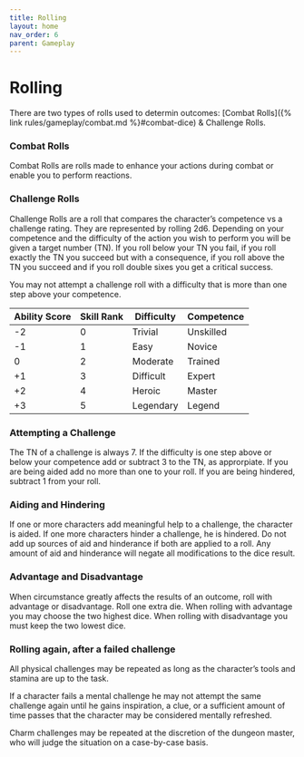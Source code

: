 ```yaml
---
title: Rolling
layout: home
nav_order: 6
parent: Gameplay
---
```


# Rolling
There are two types of rolls used to determin outcomes:  [Combat Rolls]({% link rules/gameplay/combat.md %}#combat-dice) & Challenge Rolls.


### Combat Rolls
Combat Rolls are rolls made to enhance your actions during combat or enable you to perform reactions.


### Challenge Rolls
Challenge Rolls are a roll that compares the character’s competence vs a challenge rating.   They are represented by rolling 2d6. Depending on your competence and the difficulty of the action you wish to perform you will be given a target number (TN).  If you roll below your TN you fail, if you roll exactly the TN you succeed but with a consequence, if you roll above the TN you succeed and if you roll double sixes you get a critical success.

You may not attempt a challenge roll with a difficulty that is more than one step above your competence.


| Ability Score | Skill Rank | Difficulty | Competence |
| ------------- | ---------- | ---------- | ---------- |
| \-2           | 0          | Trivial    | Unskilled  |
| \-1           | 1          | Easy       | Novice     |
| 0             | 2          | Moderate   | Trained    |
| +1            | 3          | Difficult  | Expert     |
| +2            | 4          | Heroic     | Master     |
| +3            | 5          | Legendary  | Legend     |


### Attempting a Challenge
The TN of a challenge is always 7.  If the difficulty is one step above or below your competence add or subtract 3 to the TN, as approrpiate.  If you are being aided add no more than one to your roll.  If you are being hindered, subtract 1 from your roll.

### Aiding and Hindering
If one or more characters add meaningful help to a challenge, the character is aided.  If one more characters hinder a challenge, he is hindered.  Do not add up sources of aid and hinderance if both are applied to a roll.  Any amount of aid and hinderance will negate all modifications to the dice result.

### Advantage and Disadvantage
When circumstance greatly affects the results of an outcome, roll with advantage or disadvantage.  Roll one extra die.  When rolling with advantage you may choose the two highest dice.  When rolling with disadvantage you must keep the two lowest dice.

### Rolling again, after a failed challenge
All physical challenges may be repeated as long as the character’s tools and stamina are up to the task.

If a character fails a mental challenge he may not attempt the same challenge again until he gains inspiration, a clue, or a sufficient amount of time passes that the character may be considered mentally refreshed.

Charm challenges may be repeated at the discretion of the dungeon master, who will judge the situation on a case-by-case basis.